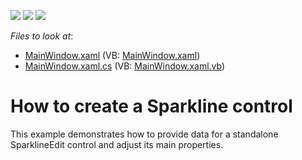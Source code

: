 <!-- default badges list -->
![](https://img.shields.io/endpoint?url=https://codecentral.devexpress.com/api/v1/VersionRange/128644510/13.2.5%2B)
[![](https://img.shields.io/badge/Open_in_DevExpress_Support_Center-FF7200?style=flat-square&logo=DevExpress&logoColor=white)](https://supportcenter.devexpress.com/ticket/details/E4982)
[![](https://img.shields.io/badge/📖_How_to_use_DevExpress_Examples-e9f6fc?style=flat-square)](https://docs.devexpress.com/GeneralInformation/403183)
<!-- default badges end -->
<!-- default file list -->
*Files to look at*:

* [MainWindow.xaml](./CS/SparklineEdit/MainWindow.xaml) (VB: [MainWindow.xaml](./VB/SparklineEdit/MainWindow.xaml))
* [MainWindow.xaml.cs](./CS/SparklineEdit/MainWindow.xaml.cs) (VB: [MainWindow.xaml.vb](./VB/SparklineEdit/MainWindow.xaml.vb))
<!-- default file list end -->
# How to create a Sparkline control


<p>This example demonstrates how to provide data for a standalone SparklineEdit control and adjust its main properties.</p>

<br/>


